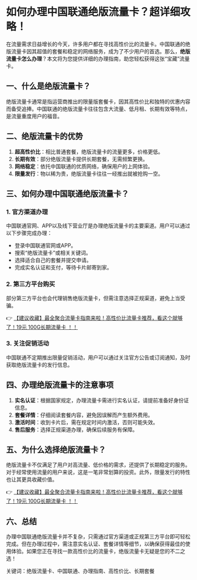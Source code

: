 # 如何办理中国联通绝版流量卡？超详细攻略！

在流量需求日益增长的今天，许多用户都在寻找高性价比的流量卡。中国联通的绝版流量卡因其超值的套餐和稳定的网络服务，成为了不少用户的首选。那么，**绝版流量卡怎么办理**？本文将为您提供详细的办理指南，助您轻松获得这张“宝藏”流量卡。

## 一、什么是绝版流量卡？

绝版流量卡通常是指运营商推出的限量版套餐卡，因其高性价比和独特的优惠内容而备受追捧。中国联通的绝版流量卡往往包含大流量、低月租、长期有效等特点，是流量重度用户的福音。

## 二、绝版流量卡的优势

1. **超高性价比**：相比普通套餐，绝版流量卡的流量更多，价格更低。
2. **长期有效**：部分绝版流量卡提供长期套餐，无需频繁更换。
3. **网络稳定**：依托中国联通的优质网络，确保用户的上网体验。
4. **限量发行**：物以稀为贵，绝版流量卡往往一经推出就被抢购一空。

## 三、如何办理中国联通绝版流量卡？

### 1. 官方渠道办理
中国联通官网、APP以及线下营业厅是办理绝版流量卡的主要渠道。用户可以通过以下步骤完成办理：
- 登录中国联通官网或APP。
- 搜索“绝版流量卡”或相关关键词。
- 选择适合自己的套餐并提交申请。
- 完成实名认证和支付，等待卡片邮寄到家。

### 2. 第三方平台购买
部分第三方平台也会代理销售绝版流量卡，但需注意选择正规渠道，避免上当受骗。

👉 [【建议收藏】最全聚合流量卡指南来啦！高性价比流量卡推荐，看这个就够了！19元 100G长期流量卡 ！！](https://bit.ly/Liuliangka)

### 3. 关注促销活动
中国联通不定期推出限量促销活动，用户可以通过关注官方公告或订阅通知，及时获取绝版流量卡的发行信息。

## 四、办理绝版流量卡的注意事项

1. **实名认证**：根据国家规定，办理流量卡需进行实名认证，请提前准备好身份证信息。
2. **套餐详情**：仔细阅读套餐内容，避免因误解而产生额外费用。
3. **激活时间**：收到卡片后，需在规定时间内激活，否则可能失效。
4. **售后服务**：选择正规渠道办理，确保后续服务有保障。

## 五、为什么选择绝版流量卡？

绝版流量卡不仅满足了用户对高流量、低价格的需求，还提供了长期稳定的服务。对于经常使用流量的用户来说，这是一笔非常划算的投资。此外，限量发行的特性也让其更具收藏价值。

👉 [【建议收藏】最全聚合流量卡指南来啦！高性价比流量卡推荐，看这个就够了！19元 100G长期流量卡 ！！](https://bit.ly/Liuliangka)

## 六、总结

办理中国联通绝版流量卡并不复杂，只需通过官方渠道或正规第三方平台即可轻松完成。但在办理过程中，需注意实名认证、套餐详情等细节，以确保获得最佳的使用体验。如果您正在寻找一款高性价比的流量卡，绝版流量卡无疑是您的不二之选！

关键词：绝版流量卡、中国联通、办理指南、高性价比、长期套餐